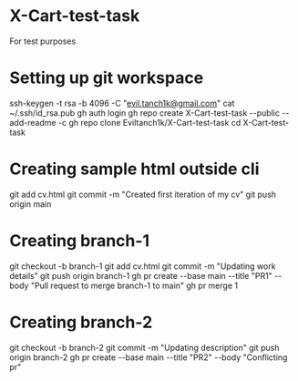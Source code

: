 # X-Cart-test-task
For test purposes

# Setting up git workspace

ssh-keygen -t rsa -b 4096 -C "evil.tanch1k@gmail.com"
cat ~/.ssh/id_rsa.pub
gh auth login
gh repo create X-Cart-test-task --public --add-readme -c
gh repo clone Eviltanch1k/X-Cart-test-task
cd X-Cart-test-task

# Creating sample html outside cli

git add cv.html
git commit -m "Created first iteration of my cv"
git push origin main

# Creating branch-1

git checkout -b branch-1
git add cv.html
git commit -m "Updating work details"
git push origin branch-1
gh pr create --base main --title "PR1" --body "Pull request to merge branch-1 to main"
gh pr merge 1

# Creating branch-2

git checkout -b branch-2
git commit -m "Updating description"
git push origin branch-2
gh pr create --base main --title "PR2" --body "Conflicting pr"